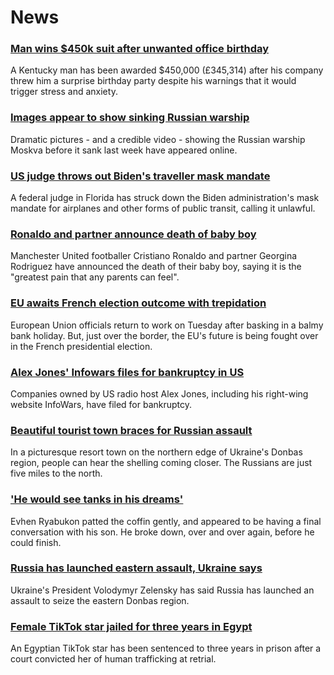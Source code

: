 # News
### [Man wins $450k suit after unwanted office birthday](https://www.bbc.com/news/world-us-canada-61141421)
A Kentucky man has been awarded $450,000 (£345,314) after his company threw him a surprise birthday party despite his warnings that it would trigger stress and anxiety. 
### [Images appear to show sinking Russian warship](https://www.bbc.com/news/world-europe-61141118)
Dramatic pictures - and a credible video - showing the Russian warship Moskva before it sank last week have appeared online.
### [US judge throws out Biden's traveller mask mandate](https://www.bbc.com/news/world-us-canada-61145045)
A federal judge in Florida has struck down the Biden administration's mask mandate for airplanes and other forms of public transit, calling it unlawful. 
### [Ronaldo and partner announce death of baby boy](https://www.bbc.com/sport/football/61143808)
Manchester United footballer Cristiano Ronaldo and partner Georgina Rodriguez have announced the death of their baby boy, saying it is the "greatest pain that any parents can feel".
### [EU awaits French election outcome with trepidation](https://www.bbc.com/news/world-europe-61144679)
European Union officials return to work on Tuesday after basking in a balmy bank holiday. But, just over the border, the EU's future is being fought over in the French presidential election.
### [Alex Jones' Infowars files for bankruptcy in US](https://www.bbc.com/news/business-61142905)
Companies owned by US radio host Alex Jones, including his right-wing website InfoWars, have filed for bankruptcy.
### [Beautiful tourist town braces for Russian assault](https://www.bbc.com/news/world-europe-61139415)
In a picturesque resort town on the northern edge of Ukraine's Donbas region, people can hear the shelling coming closer. The Russians are just five miles to the north. 
### ['He would see tanks in his dreams'](https://www.bbc.com/news/world-europe-61146084)
Evhen Ryabukon patted the coffin gently, and appeared to be having a final conversation with his son. He broke down, over and over again, before he could finish. 
### [Russia has launched eastern assault, Ukraine says](https://www.bbc.com/news/world-europe-61145578)
Ukraine's President Volodymyr Zelensky has said Russia has launched an assault to seize the eastern Donbas region. 
### [Female TikTok star jailed for three years in Egypt](https://www.bbc.com/news/world-middle-east-61139566)
An Egyptian TikTok star has been sentenced to three years in prison after a court convicted her of human trafficking at retrial.
